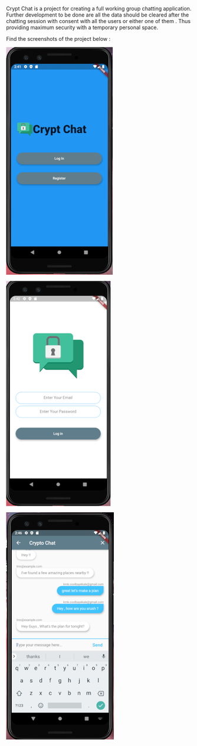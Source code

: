 Crypt Chat is a project for creating a full working group chatting application.
Further development to be done are all the data should be cleared after the chatting session with consent with all the users or either one of them .
Thus providing maximum security with a temporary personal space.

Find the screenshots of the project below :

![alt text](
https://github.com/kashyapkale/crypto_chat/blob/master/screenshots/Capture.PNG)

![alt text](
https://github.com/kashyapkale/crypto_chat/blob/master/screenshots/Capture2.PNG)

![alt text](
https://github.com/kashyapkale/crypto_chat/blob/master/screenshots/Capture3.PNG)
